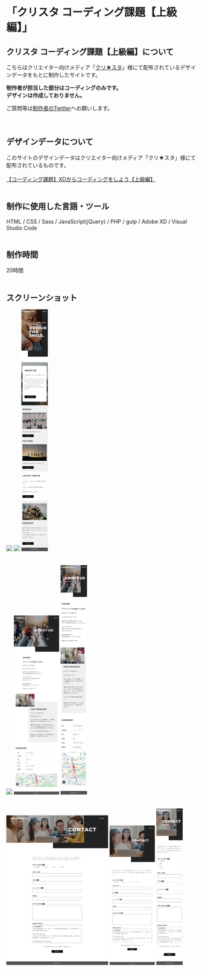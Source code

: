 # 「クリスタ コーディング課題【上級編】」

## クリスタ コーディング課題【上級編】について
こちらはクリエイター向けメディア「[クリ★スタ](https://crestadesign.org/)」様にて配布されているデザインデータをもとに制作したサイトです。

**制作者が担当した部分はコーディングのみです。<br>
デザインは作成しておりません。**

ご質問等は[制作者のTwitter](https://twitter.com/foolish_pine)へお願いします。<br>
<br>
<br>

## デザインデータについて
このサイトのデザインデータはクリエイター向けメディア「クリ★スタ」様にて配布されているものです。<br>
<br>
[【コーディング課題】XDからコーディングをしよう【上級編】](https://crestadesign.org/cording-third/)
<br>
<br>

## 制作に使用した言語・ツール
HTML / CSS / Sass / JavaScript(jQuery) / PHP / gulp / Adobe XD / Visual Studio Code
<br>
<br>

## 制作時間
20時間
<br>
<br>

## スクリーンショット
<img src="https://github.com/foolish-pine/Cresta_upper/blob/master/src/img/top_pc.png?raw=true" width=270px>     <img src="https://github.com/foolish-pine/Cresta_upper/blob/master/src/img/top_tab.png?raw=true" width=120px>     <img src="https://github.com/foolish-pine/Cresta_upper/blob/master/src/img/top_sp.png?raw=true" width=70px>
<br>
<br>
<br>
<img src="https://github.com/foolish-pine/Cresta_upper/blob/master/src/img/about_pc.png?raw=true" width=270px>     <img src="https://github.com/foolish-pine/Cresta_upper/blob/master/src/img/about_tab.png?raw=true" width=120px>     <img src="https://github.com/foolish-pine/Cresta_upper/blob/master/src/img/about_sp.png?raw=true" width=70px>
<br>
<br>
<br>
<img src="https://github.com/foolish-pine/Cresta_upper/blob/master/src/img/contact_pc.png?raw=true" width=270px>     <img src="https://github.com/foolish-pine/Cresta_upper/blob/master/src/img/contact_tab.png?raw=true" width=120px>     <img src="https://github.com/foolish-pine/Cresta_upper/blob/master/src/img/contact_sp.png?raw=true" width=70px>
